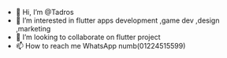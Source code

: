 - 👋 Hi, I’m @Tadros
- 👀 I’m interested in flutter apps development ,game dev ,design ,marketing
- 💞️ I’m looking to collaborate on flutter project
- 📫 How to reach me WhatsApp numb(01224515599)

<!---
tadres/tadres is a ✨ special ✨ repository because its `README.md` (this file) appears on your GitHub profile.
You can click the Preview link to take a look at your changes.
--->
